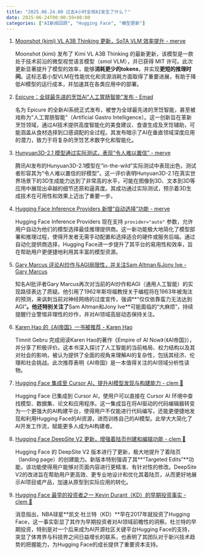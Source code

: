 ```yaml
---
title: "2025.06.24.00 过去4小时全球AI发生了什么？"
date: 2025-06-24T00:00:59+08:00
categories: ["AI新闻回顾", "Hugging Face", "模型更新"]
---
```


1.  [Moonshot (kimi) VL A3B Thinking 更新，SoTA VLM 效率提升 - merve](https://x.com/mervenoyann/status/1937165922600460772)

    Moonshot (kimi) 发布了 Kimi VL A3B Thinking 的最新更新，该模型是一款处于技术前沿的微型视觉语言模型（smol VLM），并已获得 MIT 许可。此次更新显著提升了模型的效率，能够**消耗更少的tokens**，并实现**更短的推理时间**。这标志着小型VLM在性能优化和资源消耗方面取得了重要进展，有助于降低AI模型的运行成本，并加速其在各类应用中的部署。

2.  [Epicure：全球最先进的烹饪AI“人工胃肠智能”发布 - Emad](https://x.com/EMostaque/status/1937163606854168853)

    名为 Epicure 的全新AI系统正式发布，被誉为全球最先进的烹饪智能，甚至被戏称为“人工胃肠智能”（Artificial Gastro Intelligence）。这一创新旨在革新烹饪领域，通过AI技术提供高度智能化的美食建议、食谱生成及烹饪辅助，可能涵盖从食材选择到口感调配的全过程。其发布暗示了AI在垂直领域深度应用的潜力，致力于将复杂的烹饪艺术数字化和智能化。

3.  [Hunyuan3D-2.1 模型通过实际测试，表现“令人难以置信” - merve](https://x.com/mervenoyann/status/1937161670444589215)

    腾讯AI发布的Hunyuan3D-2.1模型在“in-the-wild”实际测试中表现出色，测试者形容其为“令人难以置信的好模型”。这一评价表明Hunyuan3D-2.1在真实世界场景下的3D生成能力达到了非常高的水平，可能在图像到3D、文本到3D等应用中展现出卓越的细节还原和逼真度。其成功通过实际测试，预示着3D生成技术在可用性和效果上迈出了重要一步。

4.  [Hugging Face Inference Providers 新增“自动选择”功能 - merve](https://x.com/mervenoyann/status/1937160534715248941)

    Hugging Face Inference Providers 现在支持 `provider="auto"` 参数，允许用户自动为他们的模型选择最佳推理提供商。这一新功能极大地简化了模型部署和推理过程，使得开发者无需手动配置和选择适合的硬件或服务后端。通过自动化提供商选择，Hugging Face进一步提升了其平台的易用性和效率，旨在帮助用户更便捷地利用其丰富的模型资源。

5.  [Gary Marcus 评论AI炒作与AGI局限性，并关注Sam Altman与Jony Ive - Gary Marcus](https://x.com/GaryMarcus/status/1937154944660079054)

    知名AI批评者Gary Marcus再次对当前的AI炒作和AGI（通用人工智能）的实现路径表达了质疑。他引用了1962年斯坦福教授关于编程将在1963年被淘汰的预测，来讽刺当前对神经网络的过度宣传，强调**“仅仅依靠蛮力无法达到AGI”**。他还特别关注了**Sam Altman和Jony Ive**可能面临的“大麻烦”，持续提醒行业警惕非理性的炒作，并对AI领域高层动态保持关注。

6.  [Karen Hao 的《AI帝国》一书被推荐 - Karen Hao](https://x.com/_KarenHao/status/1937141434609746224)

    Timnit Gebru 完成阅读Karen Hao的著作《Empire of AI Now》（《AI帝国》），并分享了积极评价。这本书深入探讨了人工智能的当前格局、权力结构以及其对社会的影响，被认为提供了全面的视角来理解AI的复杂性，包括其经济、伦理和社会挑战。此次推荐表明《AI帝国》是一本值得关注的AI领域分析性读物。

7.  [Hugging Face 集成至 Cursor AI，提升AI模型发现与构建能力 - clem 🤗](https://x.com/ClementDelangue/status/1937133715227922436)

    Hugging Face 已集成到 Cursor AI，使用户可以直接在 Cursor AI 环境中查找模型、数据集、论文和应用程序。这一集成旨在将AI驱动的代码编辑器转变为一个更强大的AI构建平台，使得用户不仅能进行代码编写，还能更便捷地发现和利用Hugging Face的AI资源，进而训练自己的AI模型。此举大大简化了AI开发工作流，赋能更多人成为AI构建者。

8.  [Hugging Face DeepSite V2 更新，增强着陆页创建和编辑功能 - clem 🤗](https://x.com/ClementDelangue/status/1937129958582993202)

    Hugging Face 的 DeepSite V2 版本进行了更新，极大地提升了着陆页（landing page）的创建能力。新版本特别强调了其**“Targeted Edits”**功能，该功能使得用户能够对页面内容进行更精准、有针对性的修改。DeepSite V2的改进旨在帮助用户更高效、更专业地设计和优化其着陆页，从而更好地展示AI项目或产品，加速从原型到实际应用的转化。

9.  [Hugging Face 最早的投资者之一 Kevin Durant（KD）的早期投资事实 - clem 🤗](https://x.com/ClementDelangue/status/1937125919035900039)

    消息指出，NBA球星**凯文·杜兰特（KD）**早在2017年就投资了Hugging Face，这一事实彰显了其作为早期投资者对AI领域前瞻性的洞察。杜兰特的早期投资，特别是对一个后来成为AI开源社区关键平台Hugging Face的支持，突显了体育界与科技界之间日益增长的联系，也表明了其团队对于新兴技术趋势的把握能力，为Hugging Face的成长提供了重要资本支持。